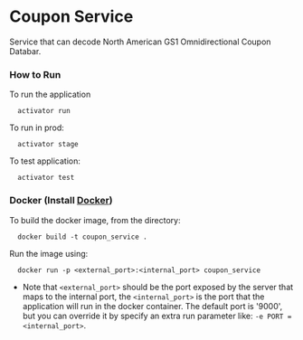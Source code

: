 # Coupon Service
Service that can decode North American GS1 Omnidirectional Coupon Databar.

### How to Run
To run the application
```
  activator run
```

To run in prod:
```
  activator stage
```

To test application:
```
  activator test
```

### Docker (Install [Docker](https://www.docker.com/get-docker))
To build the docker image, from the directory:
```
  docker build -t coupon_service .
```

Run the image using:
```
  docker run -p <external_port>:<internal_port> coupon_service
```

* Note that ```<external_port>``` should be the port exposed by the server that maps to the internal port, the ```<internal_port>``` is the port that the application will run in the docker container. The default port is '9000', but you can override it by specify an extra run parameter like: ``` -e PORT = <internal_port> ```.
